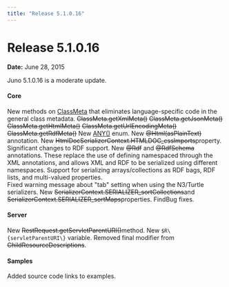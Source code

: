 ```yaml
---
title: "Release 5.1.0.16"
---
```


# Release 5.1.0.16

**Date:** June 28, 2015

Juno 5.1.0.16 is a moderate update.

#### Core

New methods on [ClassMeta]({{API_DOCS}}/org/apache/juneau/ClassMeta.html) that eliminates language-specific code in 
the general class metadata.
~~ClassMeta.getXmlMeta()~~
~~ClassMeta.getJsonMeta()~~
~~ClassMeta.getHtmlMeta()~~
~~ClassMeta.getUrlEncodingMeta()~~
~~ClassMeta.getRdfMeta()~~
New [ANY()]({{API_DOCS}}/org/apache/juneau/dto/jsonschema/JsonType.html#ANY) enum.
New ~~@Html(asPlainText)~~ annotation.
New ~~HtmlDocSerializerContext.HTMLDOC_cssImports~~property.
Significant changes to RDF support.
New ~~@Rdf~~ and ~~@RdfSchema~~
annotations.  These replace the use of defining namespaced through the XML annotations, and allows XML and RDF to be
serialized using different namespaces.
Support for serializing arrays/collections as RDF bags, RDF lists, and multi-valued properties.   
Fixed warning message about "tab" setting when using the N3/Turtle serializers.
New ~~SerializerContext.SERIALIZER_sortCollections~~and 
~~SerializerContext.SERIALIZER_sortMaps~~properties.
FindBug fixes.

#### Server

New ~~RestRequest.getServletParentURI()~~method.
New `$R\{servletParentURI\}` variable.
Removed final modifier from ~~ChildResourceDescriptions~~.

#### Samples

Added source code links to examples.
